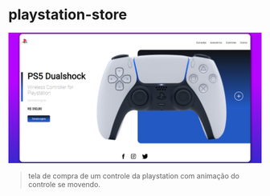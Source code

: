 # playstation-store


<img src="./img/playstation-store.png" alt="exemplo imagem">

> tela de compra de um controle da playstation com animação do controle se movendo.
